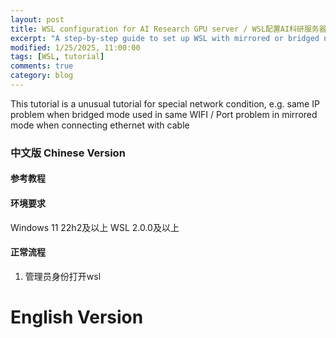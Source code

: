 ```yaml
---
layout: post
title: WSL configuration for AI Research GPU server / WSL配置AI科研服务器
excerpt: "A step-by-step guide to set up WSL with mirrored or bridged networking mode"
modified: 1/25/2025, 11:00:00
tags: [WSL, tutorial]
comments: true
category: blog
---
```


This tutorial is a unusual tutorial for special network condition, e.g. same IP problem when bridged mode used in same WIFI / Port problem in mirrored mode when connecting ethernet with cable

### 中文版 Chinese Version
#### 参考教程

#### 环境要求
Windows 11 22h2及以上
WSL 2.0.0及以上

#### 正常流程 
1. 管理员身份打开wsl





# English Version
